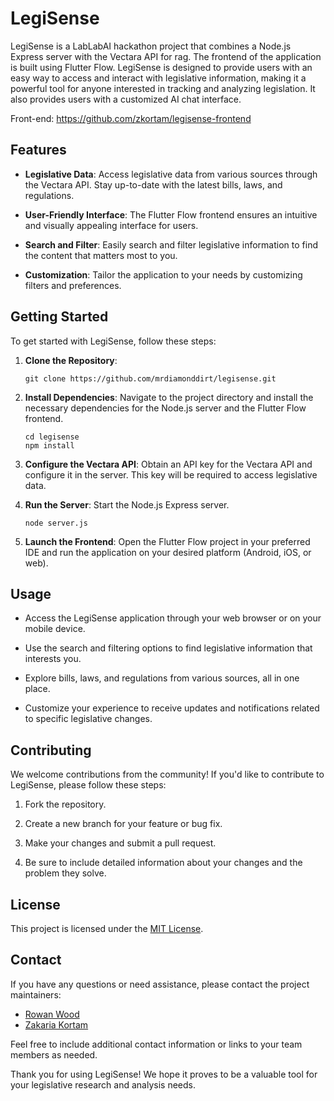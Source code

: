 # LegiSense

LegiSense is a LabLabAI hackathon project that combines a Node.js Express server with the Vectara API for rag. The frontend of the application is built using Flutter Flow. LegiSense is designed to provide users with an easy way to access and interact with legislative information, making it a powerful tool for anyone interested in tracking and analyzing legislation. It also provides users with a customized AI chat interface.

Front-end:
https://github.com/zkortam/legisense-frontend


## Features

- **Legislative Data**: Access legislative data from various sources through the Vectara API. Stay up-to-date with the latest bills, laws, and regulations.

- **User-Friendly Interface**: The Flutter Flow frontend ensures an intuitive and visually appealing interface for users.

- **Search and Filter**: Easily search and filter legislative information to find the content that matters most to you.

- **Customization**: Tailor the application to your needs by customizing filters and preferences.

## Getting Started

To get started with LegiSense, follow these steps:

1. **Clone the Repository**: 

    ```
    git clone https://github.com/mrdiamonddirt/legisense.git
    ```

2. **Install Dependencies**: Navigate to the project directory and install the necessary dependencies for the Node.js server and the Flutter Flow frontend.

    ```
    cd legisense
    npm install
    ```

3. **Configure the Vectara API**: Obtain an API key for the Vectara API and configure it in the server. This key will be required to access legislative data.

4. **Run the Server**: Start the Node.js Express server.

    ```
    node server.js
    ```

5. **Launch the Frontend**: Open the Flutter Flow project in your preferred IDE and run the application on your desired platform (Android, iOS, or web).

## Usage

- Access the LegiSense application through your web browser or on your mobile device.

- Use the search and filtering options to find legislative information that interests you.

- Explore bills, laws, and regulations from various sources, all in one place.

- Customize your experience to receive updates and notifications related to specific legislative changes.

## Contributing

We welcome contributions from the community! If you'd like to contribute to LegiSense, please follow these steps:

1. Fork the repository.

2. Create a new branch for your feature or bug fix.

3. Make your changes and submit a pull request.

4. Be sure to include detailed information about your changes and the problem they solve.

## License

This project is licensed under the [MIT License](http://opensource.org/licenses/MIT).

## Contact

If you have any questions or need assistance, please contact the project maintainers:

- [Rowan Wood](http://github.com/mrdiamonddirt)
- [Zakaria Kortam](https://github.com/zkortam)

Feel free to include additional contact information or links to your team members as needed.

Thank you for using LegiSense! We hope it proves to be a valuable tool for your legislative research and analysis needs.
